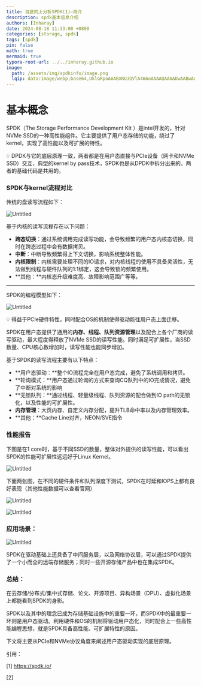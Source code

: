 ```yaml
---
title: 自底向上分析SPDK(1)—简介
description: spdk基本信息介绍
authors: [Inharay]
date: 2024-08-18 11:33:00 +0800
categories: [storage, spdk]
tags: [spdk]
pin: false
math: true
mermaid: true
typora-root-url: ../../inharay.github.io
image:
  path: /assets/img/spdkinfo/image.png
  lqip: data:image/webp;base64,UklGRpoAAABXRUJQVlA4WAoAAAAQAAAADwAABwAAQUxQSDIAAAARL0AmbZurmr57yyIiqE8oiG0bejIYEQTgqiDA9vqnsUSI6H+oAERp2HZ65qP/VIAWAFZQOCBCAAAA8AEAnQEqEAAIAAVAfCWkAALp8sF8rgRgAP7o9FDvMCkMde9PK7euH5M1m6VWoDXf2FkP3BqV0ZYbO6NA/VFIAAAA
---
```


# 基本概念

SPDK（The Storage Performance Development Kit ）是intel开发的，针对NVMe SSD的一种高性能组件。它主要提供了用户态存储的功能，绕过了kernel，实现了高性能以及可扩展的特性。

<aside>
💡 DPDK与它的底层原理一致，两者都是在用户态直接与PCIe设备（网卡和NVMe SSD）交互，典型的kernel by pass技术，SPDK也是从DPDK中拆分出来的，两者的基础代码是共用的。

</aside>

### SPDK与kernel流程对比

传统的盘读写流程如下：

![Untitled](assets/img/spdkinfo/Untitled.png)

基于内核的读写流程存在以下问题：

- **跨态切换**：通过系统调用完成读写功能，会导致频繁的用户态内核态切换，同时在跨态过程中会有数据拷贝。
- **中断**：中断导致频繁得上下文切换，影响系统整体性能。
- **内核限制**：内核需要处理不同的IO请求，对内核线程的使用不具备灵活性，无法做到线程与硬件队列的1:1绑定，这会导致锁的频繁使用。
- **其他：**内核态升级难度高、故障影响范围广等等。

---

SPDK的编程模型如下：

![Untitled](assets/img/spdkinfo/Untitled%201.png)

<aside>
💡 得益于PCIe硬件特性，同时配合OS的机制使得驱动能往用户态上面迁移。

</aside>

SPDK在用户态提供了通用的**内存、线程、队列资源管理**以及配合上各个厂商的读写驱动，最大程度得释放了NVMe SSD的读写性能。同时满足可扩展性，当SSD数量、CPU核心数增加时，读写性能也能同步增加。

基于SPDK的读写流程主要有以下特点：

- **用户态驱动：**整个IO流程完全在用户态完成，避免了系统调用和拷贝。
- **轮询模式：**用户态通过轮询的方式来查询CQ队列中的IO完成情况，避免了中断对系统的影响
- **无锁队列：**通过线程、轻量级线程、队列资源的配合做到IO path的无锁化，以及性能的可扩展性。
- **内存管理**：大页内存、自定义内存分配，提升TLB命中率以及内存管理效率。
- **其他：**Cache Line对齐，NEON/SVE指令

### 性能报告

下图是在1 core时，基于不同SSD的数量，整体对外提供的读写性能，可以看出SPDK的性能可扩展性远远好于Linux Kernel。

![Untitled](assets/img/spdkinfo/Untitled%202.png)

下面两张图，在不同的硬件条件和队列深度下测试，SPDK在时延和IOPS上都有良好表现（其他性能数据可以查看官网）

![Untitled](assets/img/spdkinfo/Untitled%203.png)

![Untitled](assets/img/spdkinfo/Untitled%204.png)

### 应用场景：

![Untitled](assets/img/spdkinfo/Untitled%205.png)

SPDK在驱动基础上还具备了中间服务层，以及网络协议层，可以通过SPDK提供了一个小而全的远端存储服务；同时一些开源存储产品中也在集成SPDK。

### 总结：

在云存储/分布式/集中式存储、论文、开源项目、异构场景（DPU）、虚拟化场景上都能看到SPDK的身影。

SPDK以及其中的理念已成为存储基础设施中的重要一环，而SPDK中的最重要一环则是用户态驱动。利用硬件和OS的机制将驱动用户态化，同时配合上一些高性能编程思想，就是SPDK具备高性能、可扩展特性的原因。

下文将主要从PCIe和NVMe协议角度来阐述用户态驱动实现的底层原理。

引用：

[1] https://spdk.io/

[2]